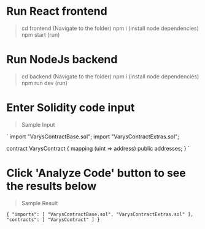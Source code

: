 # Run React frontend

> cd frontend (Navigate to the folder)
> npm i (install node dependencies)
> npm start (run)

# Run NodeJs backend

> cd backend (Navigate to the folder)
> npm i (install node dependencies)
> npm run dev (run)

# Enter Solidity code input

> Sample Input

`
import "VarysContractBase.sol";
import "VarysContractExtras.sol";

contract VarysContract {
mapping (uint => address) public addresses;
}
`

# Click 'Analyze Code' button to see the results below

> Sample Result 

`
{
  "imports": [
    "VarysContractBase.sol",
    "VarysContractExtras.sol"
  ],
  "contracts": [
    "VarysContract"
  ]
}
`